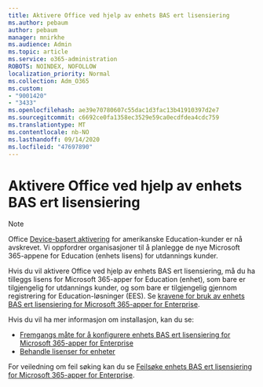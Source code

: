 ```yaml
---
title: Aktivere Office ved hjelp av enhets BAS ert lisensiering
ms.author: pebaum
author: pebaum
manager: mnirkhe
ms.audience: Admin
ms.topic: article
ms.service: o365-administration
ROBOTS: NOINDEX, NOFOLLOW
localization_priority: Normal
ms.collection: Adm_O365
ms.custom:
- "9001420"
- "3433"
ms.openlocfilehash: ae39e70780607c55dac1d3fac13b41910397d2e7
ms.sourcegitcommit: c6692ce0fa1358ec3529e59ca0ecdfdea4cdc759
ms.translationtype: MT
ms.contentlocale: nb-NO
ms.lasthandoff: 09/14/2020
ms.locfileid: "47697890"
---
```

# <a name="activating-office-using-device-based-licensing"></a>Aktivere Office ved hjelp av enhets BAS ert lisensiering

> [!NOTE]
> Office [Device-basert aktivering](https://aka.ms/officedba) for amerikanske Education-kunder er nå avskrevet. Vi oppfordrer organisasjoner til å planlegge de nye Microsoft 365-appene for Education (enhets lisens) for utdannings kunder.

Hvis du vil aktivere Office ved hjelp av enhets BAS ert lisensiering, må du ha tilleggs lisens for Microsoft 365-apper for Education (enhet), som bare er tilgjengelig for utdannings kunder, og som bare er tilgjengelig gjennom registrering for Education-løsninger (EES). Se [kravene for bruk av enhets BAS ert lisensiering for Microsoft 365-apper for Enterprise](https://docs.microsoft.com/deployoffice/device-based-licensing#requirements-for-using-device-based-licensing-for-microsoft-365-apps-for-enterprise).


Hvis du vil ha mer informasjon om installasjon, kan du se:

- [Fremgangs måte for å konfigurere enhets BAS ert lisensiering for Microsoft 365-apper for Enterprise](https://docs.microsoft.com/deployoffice/device-based-licensing#steps-to-configure-device-based-licensing-for-microsoft-365-apps-for-enterprise)
- [Behandle lisenser for enheter](https://docs.microsoft.com/microsoft-365/admin/misc/manage-licenses-for-devices)

For veiledning om feil søking kan du se [Feilsøke enhets BAS ert lisensiering for Microsoft 365-apper for Enterprise](https://docs.microsoft.com/deployoffice/device-based-licensing#troubleshoot-device-based-licensing-for-microsoft-365-apps-for-enterprise).
